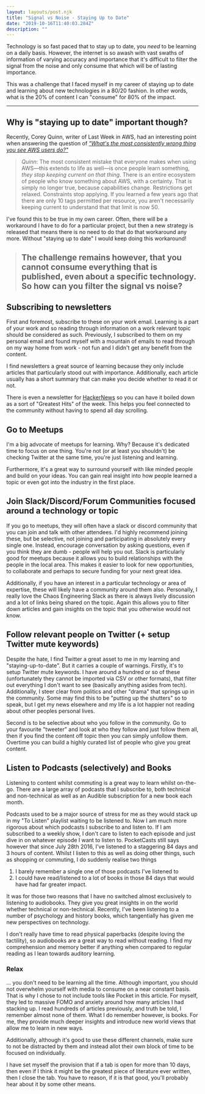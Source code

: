 ```yaml
---
layout: layouts/post.njk
title: "Signal vs Noise - Staying Up to Date"
date: "2019-10-16T11:40:03.284Z"
description: ""
---
```


Technology is so fast paced that to stay up to date, you _need_ to be learning on a daily basis. However, the internet is so awash with vast swaths of information of varying accuracy and importance that it's difficult to filter the signal from the noise and only consume that which will be of lasting importance.

This was a challenge that I faced myself in my career of staying up to date and learning about new technologies in a 80/20 fashion. In other words, what is the 20% of content I can "consume" for 80% of the impact.

---

## Why is "staying up to date" important though?

Recently, Corey Quinn, writer of Last Week in AWS, had an interesting point when answering the question of [_"What's the most consistently wrong thing you see AWS users do?"_](https://www.techrepublic.com/article/aws-billing-is-broken-and-kubernetes-wont-last-says-irreverent-economist-corey-quinn/?ck_subscriber_id=559247293)

> _Quinn_: The most consistent mistake that everyone makes when using AWS—this extends to life as well—is once people learn something, _they stop keeping current on that thing_. There is an entire ecosystem of people who know something about AWS, with a certainty. That is simply no longer true, because capabilities change. Restrictions get relaxed. Constraints stop applying. If you learned a few years ago that there are only 10 tags permitted per resource, you aren't necessarily keeping current to understand that that limit is now 50.

I've found this to be true in my own career. Often, there will be a workaround I have to do for a particular project, but then a new strategy is released that means there is no need to do that do that workaround any more. Without "staying up to date" I would keep doing this workaround!

> ## The challenge remains however, that you cannot consume everything that is published, even about a specific technology. So how can you filter the signal vs noise?

## Subscribing to newsletters

First and foremost, subscribe to these on your work email. Learning is a part of your work and so reading through information on a work relevant topic should be considered as such. Previously, I subscribed to them on my personal email and found myself with a mountain of emails to read through on my way home from work - not fun and I didn't get any benefit from the content.

I find newsletters a great source of learning because they only include articles that particularly stood out with importance. Additionally, each article usually has a short summary that can make you decide whether to read it or not.

There is even a newsletter for [HackerNews](https://www.hackernewsletter.com/) so you can have it boiled down as a sort of "Greatest Hits" of the week. This helps you feel connected to the community without having to spend all day scrolling.

## Go to Meetups

I'm a big advocate of meetups for learning. Why? Because it's dedicated time to focus on one thing. You're not (or at least you shouldn't) be checking Twitter at the same time, you're just listening and learning.

Furthermore, it's a great way to surround yourself with like minded people and build on your ideas. You can gain real insight into how people learned a topic or even got into the industry in the first place.

## Join Slack/Discord/Forum Communities focused around a technology or topic

If you go to meetups, they will often have a slack or discord community that you can join and talk with other attendees. I'd highly recommend joining these, but be selective, not joining and participating in absolutely every single one. Instead, encourage conversation by asking questions, even if you think they are dumb - people will help you out.
Slack is particularly good for meetups because it allows you to build relationships with the people in the local area. This makes it easier to look for new opportunities, to collaborate and perhaps to secure funding for your next great idea.

Additionally, if you have an interest in a particular technology or area of expertise, these will likely have a community around them also. Personally, I really love the Chaos Engineering Slack as there is always lively discussion and a lot of links being shared on the topic. Again this allows you to filter down articles and gain insights on the topic that you otherwise would not know.

## Follow relevant people on Twitter (+ setup Twitter mute keywords)

Despite the hate, I find Twitter a great asset to me in my learning and "staying-up-to-date". But it carries a couple of warnings.
Firstly, it's to setup Twitter mute keywords. I have around a hundred or so of these (unfortunately they cannot be imported via CSV or other formats), that filter out everything I don't want to see (basically anything asides from tech). Additionally, I steer clear from politics and other "drama" that springs up in the community. Some may find this to be "putting up the shutters" so to speak, but I get my news elsewhere and my life is a lot happier not reading about other peoples personal lives.

Second is to be selective about who you follow in the community. Go to your favourite "tweeter" and look at who they follow and just follow them all, then if you find the content off topic then you can simply unfollow them. Overtime you can build a highly curated list of people who give you great content.

## Listen to Podcasts (selectively) and Books

Listening to content whilst commuting is a great way to learn whilst on-the-go. There are a large array of podcasts that I subscribe to, both technical and non-technical as well as an Audible subscription for a new book each month.

Podcasts used to be a major source of stress for me as they would stack up in my "To Listen" playlist waiting to be listened to. Now I am much more rigorous about which podcasts I subscribe to and listen to. If I am subscribed to a weekly show, I don't care to listen to each episode and just dive in on whatever episode I want to listen to.
PocketCasts still says however that since July 28th 2016, I've listened to a staggering 84 days and 3 hours of content. Whilst I listen to this as well as doing other things, such as shopping or commuting, I do suddenly realise two things

1. I barely remember a single one of those podcasts I've listened to
2. I could have read/listened to a lot of books in those 84 days that would have had far greater impact.

It was for those two reasons that I have no switched almost exclusively to listening to audiobooks. They give you great insights in on the world whether technical or non-technical. Recently, I've been listening to a number of psychology and history books, which tangentially has given me new perspectives on technology.

I don't really have time to read physical paperbacks (despite loving the tactility), so audiobooks are a great way to read without reading. I find my comprehension and memory better if anything when compared to regular reading as I lean towards auditory learning.

### Relax

... you don't need to be learning all the time. Although important, you should not overwhelm yourself with media to consume on a near constant basis. That is why I chose to not include tools like Pocket in this article. For myself, they led to massive FOMO and anxiety around how many articles I had stacking up. I read hundreds of articles previously, and truth be told, I remember almost none of them. What I do remember however, is books. For me, they provide much deeper insights and introduce new world views that allow me to learn in new ways.

Additionally, although it's good to use these different channels, make sure to not be distracted by them and instead allot their own block of time to be focused on individually.

I have set myself the provision that if a tab is open for more than 10 days, then even if I think it might be the greatest piece of literature ever written, then I close the tab. You have to reason, if it is that good, you'll probably hear about it by some other means.
